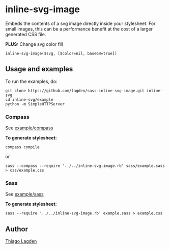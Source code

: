 inline-svg-image
================

Embeds the contents of a svg image directly inside your stylesheet. For small images, this can be a performance benefit at the cost of a larger generated CSS file.

**PLUS:** Change svg color fill

    inline-svg-image($svg, [$color=nil, base64=true])
    
Usage and examples
------------------

To run the examples, do:

    git clone https://github.com/lagden/sass-inline-svg-image.git inline-svg
    cd inline-svg/example
    python -m SimpleHTTPServer


### Compass

See [example/compass](https://github.com/lagden/sass-inline-svg-image/tree/master/example/compass)

**To generate stylesheet:**

    compass compile

or  

    sass --compass --require '../../inline-svg-image.rb' sass/example.sass > css/example.css

### Sass

See [example/sass](https://github.com/lagden/sass-inline-svg-image/tree/master/example/sass)

**To generate stylesheet:**

    sass --require '../../inline-svg-image.rb' example.sass > example.css


## Author

[Thiago Lagden](http://lagden.in)